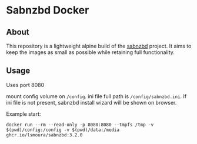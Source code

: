 # Sabnzbd Docker


## About

This repository is a lightweight alpine build of the [sabnzbd](https://github.com/sabnzbd/sabnzbd) project. It aims to keep the images as small as possible
while retaining full functionality.


## Usage

Uses port 8080

mount config volume on `/config`. ini file full path is `/config/sabnzbd.ini`. If ini file is not present, sabnzbd install wizard will be shown on browser.

Example start:

```
docker run --rm --read-only -p 8080:8080 --tmpfs /tmp -v $(pwd)/config:/config -v $(pwd)/data:/media ghcr.io/lsmoura/sabnzbd:3.2.0
```
